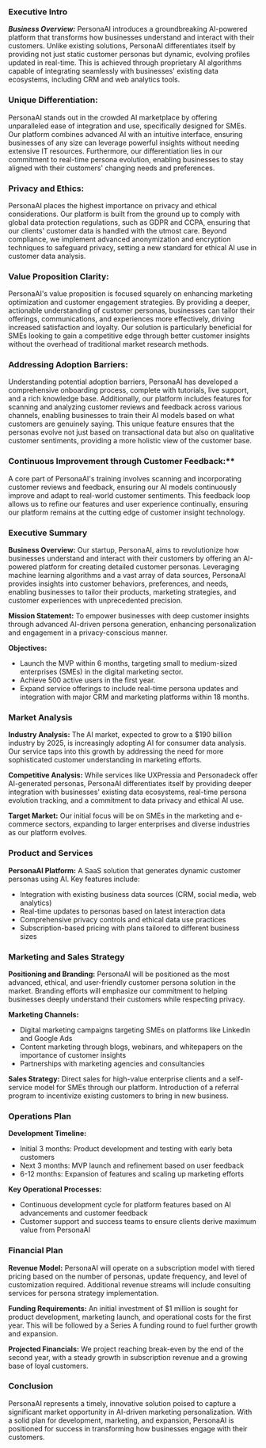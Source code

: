### Executive Intro 

***Business Overview:***
PersonaAI introduces a groundbreaking AI-powered platform that transforms how businesses understand and interact with their customers. Unlike existing solutions, PersonaAI differentiates itself by providing not just static customer personas but dynamic, evolving profiles updated in real-time. This is achieved through proprietary AI algorithms capable of integrating seamlessly with businesses' existing data ecosystems, including CRM and web analytics tools.

### Unique Differentiation:
PersonaAI stands out in the crowded AI marketplace by offering unparalleled ease of integration and use, specifically designed for SMEs. Our platform combines advanced AI with an intuitive interface, ensuring businesses of any size can leverage powerful insights without needing extensive IT resources. Furthermore, our differentiation lies in our commitment to real-time persona evolution, enabling businesses to stay aligned with their customers' changing needs and preferences.

### Privacy and Ethics:
PersonaAI places the highest importance on privacy and ethical considerations. Our platform is built from the ground up to comply with global data protection regulations, such as GDPR and CCPA, ensuring that our clients' customer data is handled with the utmost care. Beyond compliance, we implement advanced anonymization and encryption techniques to safeguard privacy, setting a new standard for ethical AI use in customer data analysis.

### Value Proposition Clarity:
PersonaAI's value proposition is focused squarely on enhancing marketing optimization and customer engagement strategies. By providing a deeper, actionable understanding of customer personas, businesses can tailor their offerings, communications, and experiences more effectively, driving increased satisfaction and loyalty. Our solution is particularly beneficial for SMEs looking to gain a competitive edge through better customer insights without the overhead of traditional market research methods.

### Addressing Adoption Barriers:
Understanding potential adoption barriers, PersonaAI has developed a comprehensive onboarding process, complete with tutorials, live support, and a rich knowledge base. Additionally, our platform includes features for scanning and analyzing customer reviews and feedback across various channels, enabling businesses to train their AI models based on what customers are genuinely saying. This unique feature ensures that the personas evolve not just based on transactional data but also on qualitative customer sentiments, providing a more holistic view of the customer base.

### Continuous Improvement through Customer Feedback:**
A core part of PersonaAI's training involves scanning and incorporating customer reviews and feedback, ensuring our AI models continuously improve and adapt to real-world customer sentiments. This feedback loop allows us to refine our features and user experience continually, ensuring our platform remains at the cutting edge of customer insight technology.

### Executive Summary

**Business Overview:** Our startup, PersonaAI, aims to revolutionize how businesses understand and interact with their customers by offering an AI-powered platform for creating detailed customer personas. Leveraging machine learning algorithms and a vast array of data sources, PersonaAI provides insights into customer behaviors, preferences, and needs, enabling businesses to tailor their products, marketing strategies, and customer experiences with unprecedented precision.

**Mission Statement:** To empower businesses with deep customer insights through advanced AI-driven persona generation, enhancing personalization and engagement in a privacy-conscious manner.

**Objectives:**
- Launch the MVP within 6 months, targeting small to medium-sized enterprises (SMEs) in the digital marketing sector.
- Achieve 500 active users in the first year.
- Expand service offerings to include real-time persona updates and integration with major CRM and marketing platforms within 18 months.

### Market Analysis

**Industry Analysis:** The AI market, expected to grow to a $190 billion industry by 2025, is increasingly adopting AI for consumer data analysis. Our service taps into this growth by addressing the need for more sophisticated customer understanding in marketing efforts.

**Competitive Analysis:** While services like UXPressia and Personadeck offer AI-generated personas, PersonaAI differentiates itself by providing deeper integration with businesses' existing data ecosystems, real-time persona evolution tracking, and a commitment to data privacy and ethical AI use.

**Target Market:** Our initial focus will be on SMEs in the marketing and e-commerce sectors, expanding to larger enterprises and diverse industries as our platform evolves.

### Product and Services

**PersonaAI Platform:** A SaaS solution that generates dynamic customer personas using AI. Key features include:
- Integration with existing business data sources (CRM, social media, web analytics)
- Real-time updates to personas based on latest interaction data
- Comprehensive privacy controls and ethical data use practices
- Subscription-based pricing with plans tailored to different business sizes

### Marketing and Sales Strategy

**Positioning and Branding:** PersonaAI will be positioned as the most advanced, ethical, and user-friendly customer persona solution in the market. Branding efforts will emphasize our commitment to helping businesses deeply understand their customers while respecting privacy.

**Marketing Channels:**
- Digital marketing campaigns targeting SMEs on platforms like LinkedIn and Google Ads
- Content marketing through blogs, webinars, and whitepapers on the importance of customer insights
- Partnerships with marketing agencies and consultancies

**Sales Strategy:** Direct sales for high-value enterprise clients and a self-service model for SMEs through our platform. Introduction of a referral program to incentivize existing customers to bring in new business.

### Operations Plan

**Development Timeline:**
- Initial 3 months: Product development and testing with early beta customers
- Next 3 months: MVP launch and refinement based on user feedback
- 6-12 months: Expansion of features and scaling up marketing efforts

**Key Operational Processes:**
- Continuous development cycle for platform features based on AI advancements and customer feedback
- Customer support and success teams to ensure clients derive maximum value from PersonaAI

### Financial Plan

**Revenue Model:** PersonaAI will operate on a subscription model with tiered pricing based on the number of personas, update frequency, and level of customization required. Additional revenue streams will include consulting services for persona strategy implementation.

**Funding Requirements:** An initial investment of $1 million is sought for product development, marketing launch, and operational costs for the first year. This will be followed by a Series A funding round to fuel further growth and expansion.

**Projected Financials:** We project reaching break-even by the end of the second year, with a steady growth in subscription revenue and a growing base of loyal customers.

### Conclusion

PersonaAI represents a timely, innovative solution poised to capture a significant market opportunity in AI-driven marketing personalization. With a solid plan for development, marketing, and expansion, PersonaAI is positioned for success in transforming how businesses engage with their customers.
